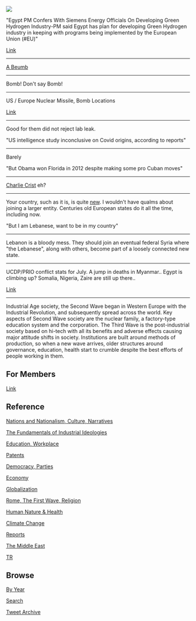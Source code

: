 <img src="https://drive.google.com/uc?export=view&id=1B2wf9R7AMH1d7Vw6e2mucLbIQ5NSjir7"/>

"Egypt PM Confers With Siemens Energy Officials On Developing Green
Hydrogen Industry-PM said Egypt has plan for developing Green Hydrogen
industry in keeping with programs being implemented by the European
Union (#EU)"

[Link](https://bit.ly/3jh8B1b)

---

[A Beumb](https://youtu.be/GLDvtpSC_98)

---

Bomb! Don't say Bomb!

---

US / Europe Nuclear Missile, Bomb Locations

[Link](2019/05/usmil.md#nuke)

---

Good for them did not reject lab leak. 

"US intelligence study inconclusive on Covid origins, according to reports"

---

Barely

"But Obama won Florida in 2012 despite making some pro Cuban moves"

---

[Charlie Crist](https://mobile.twitter.com/charliecrist/status/1418217517793701896) eh?

---

Your country, such as it is, is quite [new](2017/07/the-next-decade-friedman.md#lebanon).
I wouldn't have qualms about joining a larger entity. Centuries old European
states do it all the time, including now.

"But I am Lebanese, want to be in my country"

---

Lebanon is a bloody mess. They should join an eventual federal Syria
where "the Lebanese", along with others, become part of a loosely
connected new state.

---

UCDP/PRIO conflict stats for July. A jump in deaths in Myanmar.. Egypt
is climbing up? Somalia, Nigeria, Zaire are still up there..

[Link](2019/05/confstats.md)

---

Industrial Age society, the Second Wave began in Western Europe with
the Industrial Revolution, and subsequently spread across the
world. Key aspects of Second Wave society are the nuclear family, a
factory-type education system and the corporation. The Third Wave is
the post-industrial society based on hi-tech with all its benefits and
adverse effects causing major attitude shifts in society. Institutions
are built around methods of production, so when a new wave arrives,
older structures around governance, education, health start to crumble
despite the best efforts of people working in them.

## For Members

[Link](https://thirdwave-members.herokuapp.com)

## Reference

[Nations and Nationalism, Culture, Narratives](/2013/02/nations-and-nationalism.md)

[The Fundamentals of Industrial Ideologies](/2011/04/fundamentals-of-industrial-ideologies.md)

[Education, Workplace](2017/09/education-workplace.md)

[Patents](/2018/09/patents.md)

[Democracy, Parties](/2016/11/democracy.md)

[Economy](/2018/05/economy.md)

[Globalization](/2018/09/globalization.md)

[Rome, The First Wave, Religion](/2017/12/rome.md)

[Human Nature & Health](/2020/07/human-nature.md)

[Climate Change](/2018/12/climate.md)

[Reports](/2019/05/reports.md)

[The Middle East](/2019/07/middleeast.md)

[TR](../tr)

## Browse

[By Year](years.md)

[Search](search.html)

[Tweet Archive](/tweets/README.md)


